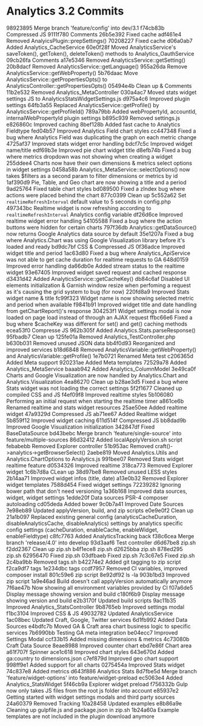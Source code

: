 # Analytics 3.2 Commits

98923895 Merge branch 'feature/config' into dev/3.1
f74cb83b Compressed JS
9111f780 Comments
26b5e392 Fixed cache
adf461e4 Removed AnalyicsPlugin::prepSettings()
70208227 Fixed cache
d06a0ab7 Added Analytics_CacheService
60e0f28f Moved AnalyticsService's saveToken(), getToken(), deleteToken() methods to Analytics_OauthService
09cb26fa Comments
a17e5346 Removed AnalyticsService::getSetting()
20b8dacf Removed AnalyticsService::getLanguage()
955a26da Remove AnalyticsService::getWebProperty()
5b76daac Move AnalyticsService::getPropertiesOpts() to AnalyticsController::getPropertiesOpts()
05494e4b Clean up & Comments
11b2e532 Removed Analytics_MetaController
030a4ac7 Moved stats widget settings JS to AnalyticsStatsWidgetSettings.js
d975a4c6 Improved plugin settings
64fb3a55 Replaced AnalyticsService::getProfile() by AnalyticsService::getProfileId()
789a79bb Added webPropertyId, accountId, internalWebPropertyId plugin settings
b895c939 Removed settings.js
e826860c Improved caching
8bef128b Added fast cache to Analytics Fieldtype
fed04b57 Improved Analytics Field chart styles
cc447348 Fixed a bug where Analytics Field was duplicating the graph on each metric change
4725af37 Improved stats widget error handling
bdcf7c5c Improved widget name/title
edf69b3e Improved pie chart widget title
d8efb74b Fixed a bug where metrics dropdown was not showing when creating a widget
255ddee4 Charts now have their own dimensions & metrics select options in widget settings
0458a58b Analytics_MetaService::selectOptions() now takes $filters as a second param to filter dimensions or metrics by id
1af390d9 Pie, Table, and Geo chart are now showing a title and a period
9ad25764 Fixed table chart styles
bd089500 Fixed a zIndex bug where actions were placed behind the chart
877c0399 Clean up
5c552a62 Set `realtimeRefreshInterval` default value to 5 seconds in config.php
497343bc Realtime widget is now refreshing according to `realtimeRefreshInterval` Analytics config variable
df26d6ce Improved realtime widget error handling
54105588 Fixed a bug where the action buttons were hidden for certain charts
797f36db Analytics::getDataSource() now returns Google Analytics data source by default
35e1207a Fixed a bug where Analytics.Chart was using Google Visualization library before it's loaded and ready
bd9dc7bf CSS & Compressed JS
0f36adce Improved widget title and period
1ac63d80 Fixed a bug where Analytics_ApiService was not able to get cache duration for realtime requests to GA
648d0159 Improved error handling
da66db0e Added stream status to the realtime widget
93e67405 Improved widget saved request and cached response
d3431d42 Added AnalyticsService::getCacheKey()
db84c6af Disabled UI elements initialization & Garnish window resize when perfoming a request as it's causing the grid system to bug (for now)
220fd8a9 Improved Stats widget name & title
fc99f323 Widget name is now showing selected metric and period when available
f9841b91 Improved widget title and date handling from getChartReport()'s response
304253f1 Widget settings modal is now loaded on page load instead of through an AJAX request
ffbc66e6 Fixed a bug where $cacheKey was different for set() and get() caching methods
ecea53f0 Compresse JS
962b305f Added Analytics.Stats.parseResponse()
95fbadb7 Clean up
125fe01a Removed Analytics_TestController.php
b630b031 Removed unused JSON data
bb4f0d93 Reorganized and improved services
b18d6848 Removed AnalyticsVariable::getWebProperty() and AnalyticsVariable::getProfile()
1e7b0721 Renamed Meta test
c206365d Added Meta support
920231ae Added Meta templates
72529a78 Added Analytics_MetaService
baaab942 Added Analytics_ColumnModel
3e49ca0f Charts and Google Visualization are now handled by Analytics.Chart and Analytics.Visualization
4ea86270 Clean up
b28ae3d5 Fixed a bug where Stats widget was not loading the correct settings
5f2f1677 Cleaned up compiled CSS and JS
f4ef09f8 Improved realtime styles
5b106080 Performing an initial request when starting the realtime timer
a861ce6b Renamed realtime and stats widget resources
25ae50ee Added realtime widget
47a9329d Compressed JS
ab71ee67 Added Realtime widget
5b859f12 Improved widget caching
611d514f Compressed JS
bb8dad9b Improved Google Visualization initialization
342847df Fixed BaseDataSource
bd43bebc Merge branch 'feature/single-source' into feature/multiple-sources
86d32412 Added localApplyVersion.sh script
febabebb Removed Explorer controller
51b953ac Removed craft()->analytics->getBrowserSelect()
2aebe819 Moved Analytics.Utils and Analytics.ChartOptions to Analytics.js
991bee07 Removed Stats widget realtime feature
d0534326 Improved realtime
318ca773 Removed Explorer widget
1c6b7d8a CLean up
38d97be8 Removed unused LESS styles
2b14aa71 Improved widget infos (title, date)
a13e0b32 Removed Explorer widget templates
7588d454 Fixed widget settings
72239282 Ignoring bower path that don't need versioning
1a36b168 Improved data sources, widget, widget settings
1edde20f Data sources PSR-4 composer autoloading
cd05deda Added bower
9c0b7a41 Improved Date Sources
7e98eb89 Updated applyVersion, build, and zip scripts
e0e9e0f2 Clean up
21a1b097 Replaced existing general config (analyticsCacheDuration, disableAnalyticsCache, disableAnalytics) settings by analytics specific config settings (cacheDuration, enableCache, enableWidget, enableFieldtype)
c8fc7763 Added AnalyticsTracking back
f38c6cea Merge branch 'release/4.0' into develop
93d3aaf6 Test controller
d6d67be8 zip.sh
f2dd2367 Clean up zip.sh
b4f1ece8 zip.sh
d2625bba zip.sh
878ed295 zip.sh
62956470 Fixed zip.sh
03dfbaeb Fixed zip.sh
7c3c67e5 Fixed zip.sh
2c4ba9bb Removed tags.sh
b42274e2 Added git tagging to zip script
f2ca9df7 tags
1e234dbc tags
ccdf7957 Removed CI variables, improved composer install
801c59e6 zip script
8e92df92 ls -la
903b1bd3 Improved zip script
1a9e46ad Build doesn't call applyVersion automatically anymore
7f6ae47b Now showing all environment variables provided by CI
f07a6de5 Display message showing version and build
c180f6b9 Display message showing version and build
e2b3170f Updated build scripts
9ac11b35 Improved Analytics_StatsController
9b8765eb Improved settings modal
f1bc3104 Improved CSS & JS
49032782 Updated AnalyticsService
1ac08bec Updated Craft, Google, Twitter services
6d1fb992 Added Data Sources
e4bdfc7b Moved GA & Craft area chart business logic to specific services
7b6990bb Testing GA meta integration
be04ecc7 Improved Settings Modal
ccf33b15 Added missing dimensions & metrics
4c73080b Craft Data Source
8eae8988 Improved counter chart
ebd7e86f Chart area
a61f707f Spinner
ace1c618 Improved chart styles
643e670d Added ga:country to dimensions.json
c7ef879d Improved geo chart support
998ff9e1 Added support for all charts
0275454a Improved Stats widget
74c837e8 Added metrics
d643f886 Analytics Stats
8d7fbe5d Merge branch 'feature/widget-options' into feature/widget-preload
ec5063e4 Added Analytics_StatsWidget
5f46cb9a Explorer widget preload
f756332b Gulp now only takes JS files from the root js folder into account
e85937e2 Getting started with widget settings modals and third party sources
24a60379 Removed Tracking
10a28458 Updated examples
e8b86a9e Cleaning up gulpfile.js and package.json in zip.sh
1b24a60a Example templates are not included in the plugin download anymore